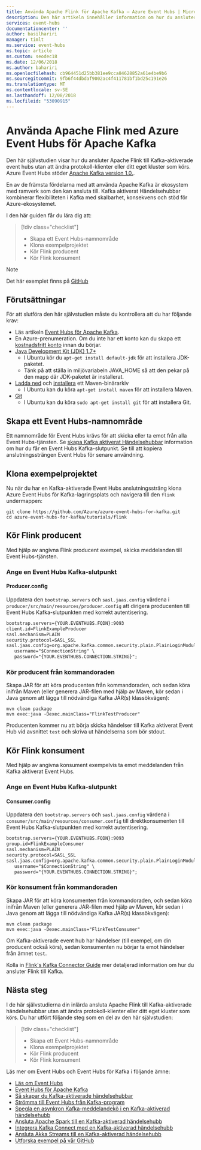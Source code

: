 ```yaml
---
title: Använda Apache Flink för Apache Kafka – Azure Event Hubs | Microsoft Docs
description: Den här artikeln innehåller information om hur du ansluter Apache Flink till ett Apache Kafka aktiverat Azure-händelsehubb
services: event-hubs
documentationcenter: ''
author: basilhariri
manager: timlt
ms.service: event-hubs
ms.topic: article
ms.custom: seodec18
ms.date: 12/06/2018
ms.author: bahariri
ms.openlocfilehash: cb964451d25bb381ee9cca84628852a61e4be9b6
ms.sourcegitcommit: 9fb6f44dbdaf9002ac4f411781bf1bd25c191e26
ms.translationtype: MT
ms.contentlocale: sv-SE
ms.lasthandoff: 12/08/2018
ms.locfileid: "53090915"
---
```

# <a name="use-apache-flink-with-azure-event-hubs-for-apache-kafka"></a>Använda Apache Flink med Azure Event Hubs för Apache Kafka
Den här självstudien visar hur du ansluter Apache Flink till Kafka-aktiverade event hubs utan att ändra protokoll-klienter eller ditt eget kluster som körs. Azure Event Hubs stöder [Apache Kafka version 1.0.](https://kafka.apache.org/10/documentation.html).

En av de främsta fördelarna med att använda Apache Kafka är ekosystem med ramverk som den kan ansluta till. Kafka aktiverat Händelsehubbar kombinerar flexibiliteten i Kafka med skalbarhet, konsekvens och stöd för Azure-ekosystemet.

I den här guiden får du lära dig att:
> [!div class="checklist"]
> * Skapa ett Event Hubs-namnområde
> * Klona exempelprojektet
> * Kör Flink producent 
> * Kör Flink konsument

> [!NOTE]
> Det här exemplet finns på [GitHub](https://github.com/Azure/azure-event-hubs-for-kafka/tree/master/tutorials/flink)

## <a name="prerequisites"></a>Förutsättningar

För att slutföra den här självstudien måste du kontrollera att du har följande krav:

* Läs artikeln [Event Hubs för Apache Kafka](event-hubs-for-kafka-ecosystem-overview.md). 
* En Azure-prenumeration. Om du inte har ett konto kan du skapa ett [kostnadsfritt konto](https://azure.microsoft.com/free/?ref=microsoft.com&utm_source=microsoft.com&utm_medium=docs&utm_campaign=visualstudio) innan du börjar.
* [Java Development Kit (JDK) 1.7+](https://aka.ms/azure-jdks)
    * I Ubuntu kör du `apt-get install default-jdk` för att installera JDK-paketet.
    * Tänk på att ställa in miljövariabeln JAVA_HOME så att den pekar på den mapp där JDK-paketet är installerat.
* [Ladda ned](http://maven.apache.org/download.cgi) och [installera](http://maven.apache.org/install.html) ett Maven-binärarkiv
    * I Ubuntu kan du köra `apt-get install maven` för att installera Maven.
* [Git](https://www.git-scm.com/downloads)
    * I Ubuntu kan du köra `sudo apt-get install git` för att installera Git.

## <a name="create-an-event-hubs-namespace"></a>Skapa ett Event Hubs-namnområde

Ett namnområde för Event Hubs krävs för att skicka eller ta emot från alla Event Hubs-tjänsten. Se [skapa Kafka aktiverat Händelsehubbar](event-hubs-create-kafka-enabled.md) information om hur du får en Event Hubs Kafka-slutpunkt. Se till att kopiera anslutningssträngen Event Hubs för senare användning.

## <a name="clone-the-example-project"></a>Klona exempelprojektet

Nu när du har en Kafka-aktiverade Event Hubs anslutningssträng klona Azure Event Hubs för Kafka-lagringsplats och navigera till den `flink` undermappen:

```shell
git clone https://github.com/Azure/azure-event-hubs-for-kafka.git
cd azure-event-hubs-for-kafka/tutorials/flink
```

## <a name="run-flink-producer"></a>Kör Flink producent

Med hjälp av angivna Flink producent exempel, skicka meddelanden till Event Hubs-tjänsten.

### <a name="provide-an-event-hubs-kafka-endpoint"></a>Ange en Event Hubs Kafka-slutpunkt

#### <a name="producerconfig"></a>Producer.config

Uppdatera den `bootstrap.servers` och `sasl.jaas.config` värdena i `producer/src/main/resources/producer.config` att dirigera producenten till Event Hubs Kafka-slutpunkten med korrekt autentisering.

```xml
bootstrap.servers={YOUR.EVENTHUBS.FQDN}:9093
client.id=FlinkExampleProducer
sasl.mechanism=PLAIN
security.protocol=SASL_SSL
sasl.jaas.config=org.apache.kafka.common.security.plain.PlainLoginModule required \
   username="$ConnectionString" \
   password="{YOUR.EVENTHUBS.CONNECTION.STRING}";
```

### <a name="run-producer-from-the-command-line"></a>Kör producent från kommandoraden

Skapa JAR för att köra producenten från kommandoraden, och sedan köra inifrån Maven (eller generera JAR-filen med hjälp av Maven, kör sedan i Java genom att lägga till nödvändiga Kafka JAR(s) klassökvägen):

```shell
mvn clean package
mvn exec:java -Dexec.mainClass="FlinkTestProducer"
```

Producenten kommer nu att börja skicka händelser till Kafka aktiverat Event Hub vid avsnittet `test` och skriva ut händelserna som bör stdout.

## <a name="run-flink-consumer"></a>Kör Flink konsument

Med hjälp av angivna konsument exempelvis ta emot meddelanden från Kafka aktiverat Event Hubs.

### <a name="provide-an-event-hubs-kafka-endpoint"></a>Ange en Event Hubs Kafka-slutpunkt

#### <a name="consumerconfig"></a>Consumer.config

Uppdatera den `bootstrap.servers` och `sasl.jaas.config` värdena i `consumer/src/main/resources/consumer.config` till direktkonsumenten till Event Hubs Kafka-slutpunkten med korrekt autentisering.

```xml
bootstrap.servers={YOUR.EVENTHUBS.FQDN}:9093
group.id=FlinkExampleConsumer
sasl.mechanism=PLAIN
security.protocol=SASL_SSL
sasl.jaas.config=org.apache.kafka.common.security.plain.PlainLoginModule required \
   username="$ConnectionString" \
   password="{YOUR.EVENTHUBS.CONNECTION.STRING}";
```

### <a name="run-consumer-from-the-command-line"></a>Kör konsument från kommandoraden

Skapa JAR för att köra konsumenten från kommandoraden, och sedan köra inifrån Maven (eller generera JAR-filen med hjälp av Maven, kör sedan i Java genom att lägga till nödvändiga Kafka JAR(s) klassökvägen):

```shell
mvn clean package
mvn exec:java -Dexec.mainClass="FlinkTestConsumer"
```

Om Kafka-aktiverade event hub har händelser (till exempel, om din producent också körs), sedan konsumenten nu börjar ta emot händelser från ämnet `test`.

Kolla in [Flink's Kafka Connector Guide](https://ci.apache.org/projects/flink/flink-docs-stable/dev/connectors/kafka.html) mer detaljerad information om hur du ansluter Flink till Kafka.

## <a name="next-steps"></a>Nästa steg
I de här självstudierna din inlärda ansluta Apache Flink till Kafka-aktiverade händelsehubbar utan att ändra protokoll-klienter eller ditt eget kluster som körs. Du har utfört följande steg som en del av den här självstudien: 

> [!div class="checklist"]
> * Skapa ett Event Hubs-namnområde
> * Klona exempelprojektet
> * Kör Flink producent 
> * Kör Flink konsument

Läs mer om Event Hubs och Event Hubs för Kafka i följande ämne:  

- [Läs om Event Hubs](event-hubs-what-is-event-hubs.md)
- [Event Hubs för Apache Kafka](event-hubs-for-kafka-ecosystem-overview.md)
- [Så skapar du Kafka-aktiverade händelsehubbar](event-hubs-create-kafka-enabled.md)
- [Strömma till Event Hubs från Kafka-program](event-hubs-quickstart-kafka-enabled-event-hubs.md)
- [Spegla en asynkron Kafka-meddelandekö i en Kafka-aktiverad händelsehubb](event-hubs-kafka-mirror-maker-tutorial.md)
- [Ansluta Apache Spark till en Kafka-aktiverad händelsehubb](event-hubs-kafka-spark-tutorial.md)
- [Integrera Kafka Connect med en Kafka-aktiverad händelsehubb](event-hubs-kafka-connect-tutorial.md)
- [Ansluta Akka Streams till en Kafka-aktiverad händelsehubb](event-hubs-kafka-akka-streams-tutorial.md)
- [Utforska exempel på vår GitHub](https://github.com/Azure/azure-event-hubs-for-kafka)
